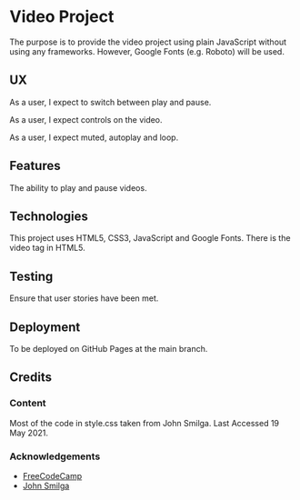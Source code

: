 # Video Project

The purpose is to provide the video project using plain JavaScript without using any frameworks.  However, Google Fonts (e.g. Roboto) will be used.

## UX

As a user, I expect to switch between play and pause.

As a user, I expect controls on the video.

As a user, I expect muted, autoplay and loop.

## Features

The ability to play and pause videos.

## Technologies

This project uses HTML5, CSS3, JavaScript and Google Fonts.  There is the video tag in HTML5.

## Testing

Ensure that user stories have been met.

## Deployment

To be deployed on GitHub Pages at the main branch.

## Credits

### Content

Most of the code in style.css taken from John Smilga.  Last Accessed 19 May 2021.

### Acknowledgements

- [FreeCodeCamp](https://www.youtube.com/watch?v=3PHXvlpOkf4&t=1825s)
- [John Smilga](https://github.com/john-smilga/javascript-basic-projects)